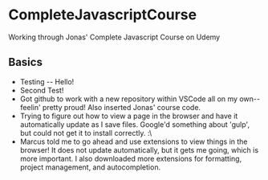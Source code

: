 # CompleteJavascriptCourse
Working through Jonas' Complete Javascript Course on Udemy

## Basics
* Testing -- Hello!
* Second Test!
* Got github to work with a new repository within VSCode all on my own--feelin' pretty proud! Also inserted Jonas' course code.
* Trying to figure out how to view a page in the browser and have it automatically update as I save files. Google'd something about 'gulp', but could not get it to install correctly. :\
* Marcus told me to go ahead and use extensions to view things in the browser! It does not update automatically, but it gets me going, which is more important. I also downloaded more extensions for formatting, project management, and autocompletion.